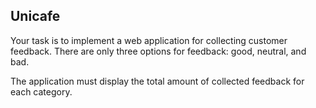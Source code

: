 ## Unicafe

Your task is to implement a web application for collecting customer feedback. There are only three options for feedback: good, neutral, and bad.

The application must display the total amount of collected feedback for each category.

